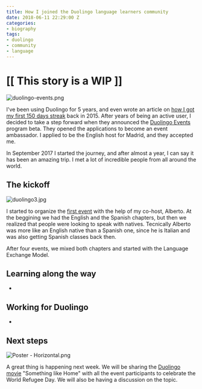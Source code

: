 ```yaml
---
title: How I joined the Duolingo language learners community
date: 2018-06-11 22:29:00 Z
categories:
- biography
tags:
- duolingo
- community
- language
---
```


# **\[\[ This story is a WIP \]\]**

![duolingo-events.png](/uploads/duolingo-events.png)

I've been using Duolingo for 5 years, and even wrote an article on [how I got my first 150 days streak](https://medium.com/the-web-is-the-platform/how-i-got-a-150-days-streak-learning-german-on-duolingo-71b80cbeb5b6) back in 2015. After years of being an active user, I decided to take a step forward when they announced the [Duolingo Events](http://events.duolingo.com/) program beta. They opened the applications to become an event ambassador. I applied to be the English host for Madrid, and they accepted me.

In September 2017 I started the journey, and after almost a year, I can say it has been an amazing trip. I met a lot of incredible people from all around the world.

## The kickoff

![duolingo3.jpg](/uploads/duolingo3.jpg)

I started to organize the [first event](https://events.duolingo.com/events/details/duolingo-madrid-english-presents-madrid-english-group) with the help of my co-host, Alberto. At the beggining we had the English and the Spanish chapters, but then we realized that people were looking to speak with natives. Tecnically Alberto was more like an English native than a Spanish one, since he is Italian and was also getting Spanish classes back then.

After four events, we mixed both chapters and started with the Language Exchange Model.

## Learning along the way

* 

## Working for Duolingo

* 

## Next steps

![Poster - Horizontal.png](/uploads/Poster%20-%20Horizontal.png)

A great thing is happening next week. We will be sharing the [Duolingo movie](duolingomovie.com) "Something like Home" with all the event participants to celebrate the World Refugee Day. We will also be having a discussion on the topic.